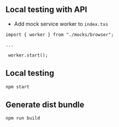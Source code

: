 ## Local testing with API
- Add mock service worker to `index.txs`
```
import { worker } from "./mocks/browser";

...

 worker.start();   
 ```

 ## Local testing
 ```
 npm start
 ```

 ## Generate dist bundle
 ```
 npm run build
 ```